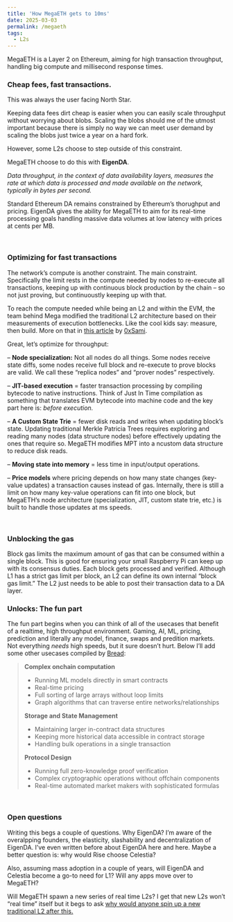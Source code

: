 ```yaml
---
title: 'How MegaETH gets to 10ms'
date: 2025-03-03
permalink: /megaeth
tags:
  - L2s
---
```


MegaETH is a Layer 2 on Ethereum, aiming for high transaction throughput, handling big compute and millisecond response times.

### Cheap fees, fast transactions.

This was always the user facing North Star.

Keeping data fees dirt cheap is easier when you can easily scale throughput without worrying about blobs. Scaling the blobs should me of the utmost important because there is simply no way we can meet user demand by scaling the blobs just twice a year on a hard fork.

However, some L2s choose to step outside of this constraint.

MegaETH choose to do this with **EigenDA**.

_Data throughput, in the context of data availability layers, measures the rate at which data is processed and made available on the network, typically in bytes per second._

Standard Ethereum DA remains constrained by Ethereum’s thorughput and pricing. EigenDA gives the ability for MegaETH to aim for its real-time processing goals handling massive data volumes at low latency with prices at cents per MB.

<br>

### Optimizing for fast transactions

The network’s compute is another constraint. The main constraint. Specifically the limit rests in the compute needed by nodes to re-execute all transactions, keeping up with continuous block production by the chain – so not just proving, but continuoustly keeping up with that.

To reach the compute needed while being an L2 and within the EVM, the team behind Mega modified the traditional L2 architecture based on their measurements of execution bottlenecks. Like the cool kids say: measure, then build. More on that in [this article](https://review.stanfordblockchain.xyz/p/66-megaeth-building-a-real-time-blockchain) by [0xSami](https://x.com/0xSami_M).

Great, let’s optimize for throughput:

– **Node specialization:** Not all nodes do all things. Some nodes receive state diffs, some nodes receive full block and re-execute to prove blocks are valid. We call these “replica nodes” and “prover nodes” respectively.

– **JIT-based execution** = faster transaction processing by compiling bytecode to native instructions. Think of Just In Time compilation as something that translates EVM bytecode into machine code and the key part here is: _before execution._

– **A Custom State Trie** = fewer disk reads and writes when updating block’s state. Updating traditional Merkle Patricia Trees requires exploring and reading many nodes (data structure nodes) before effectively updating the ones that require so. MegaETH modifies MPT into a ncustom data structure to reduce disk reads.

– **Moving state into memory** = less time in input/output operations.

– **Price models** where pricing depends on how many state changes (key-value updates) a transaction causes instead of gas. Internally, there is still a limit on how many key-value operations can fit into one block, but MegaETH’s node architecture (specialization, JIT, custom state trie, etc.) is built to handle those updates at ms speeds.

<br>

### Unblocking the gas

Block gas limits the maximum amount of gas that can be consumed within a single block. This is good for ensuring your small Raspberry Pi can keep up with its consensus duties. Each block gets processed and verified. Although L1 has a strict gas limit per block, an L2 can define its own internal “block gas limit.” The L2 just needs to be able to post their transaction data to a DA layer.

### Unlocks: The fun part

The fun part begins when you can think of all of the usecases that benefit of a realtime, high throughput environment. Gaming, AI, ML, pricing, prediction and literally any model, finance, swaps and predition markets. Not everything _needs_ high speeds, but it sure doesn’t hurt. Below I’ll add some other usecases compiled by [Bread](https://x.com/0xBreadguy/status/1892329635356299514):

> **Complex onchain computation**
> 
> * Running ML models directly in smart contracts
> * Real-time pricing
> * Full sorting of large arrays without loop limits
> * Graph algorithms that can traverse entire networks/relationships
> 
> **Storage and State Management**
> 
> * Maintaining larger in-contract data structures
> * Keeping more historical data accessible in contract storage
> * Handling bulk operations in a single transaction
> 
> **Protocol Design**
> 
> * Running full zero-knowledge proof verification
> * Complex cryptographic operations without offchain components
> * Real-time automated market makers with sophisticated formulas

<br>

### Open questions

Writing this begs a couple of questions. Why EigenDA? I’m aware of the overalpping founders, the elasticity, slashability and decentralization of EigenDA. I’ve even written before about EigenDA here and here. Maybe a better question is: why would Rise choose Celestia?

Also, assuming mass adoption in a couple of years, will EigenDA and Celestia become a go-to need for L1? Will any apps move over to MegaETH?

Will MegaETH spawn a new series of real time L2s? I get that new L2s won’t “real time” itself but it begs to ask [why would anyone spin up a new traditional L2 after this.](https://www.tiktok.com/@theneedletok/video/7023824695493545222)
